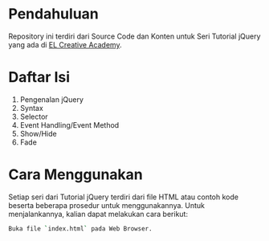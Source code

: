 # Pendahuluan
Repository ini terdiri dari Source Code dan Konten untuk Seri Tutorial jQuery yang ada di [EL Creative Academy](https://www.elcreativeacademy.com/).


# Daftar Isi
1. Pengenalan jQuery
2. Syntax
3. Selector
4. Event Handling/Event Method
5. Show/Hide
6. Fade


# Cara Menggunakan
Setiap seri dari Tutorial jQuery terdiri dari file HTML atau contoh kode beserta beberapa prosedur untuk menggunakannya. Untuk menjalankannya, kalian dapat melakukan cara berikut:

```bash
Buka file `index.html` pada Web Browser.
```